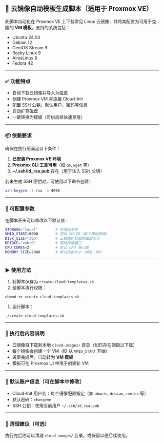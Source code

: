 ## 📝 云镜像自动模板生成脚本（适用于 Proxmox VE）

此脚本自动化在 Proxmox VE 上下载常见 Linux 云镜像，并将其配置为可用于克隆的 **VM 模板**。支持的系统包括：

- Ubuntu 24.04
- Debian 12
- CentOS Stream 9
- Rocky Linux 9
- AlmaLinux 9
- Fedora 42

------

### ✅ 功能特点

- 自动下载云镜像并导入为磁盘
- 创建 Proxmox VM 并连接 Cloud-Init
- 配置 SSH 公钥、默认用户、密码等信息
- 自动扩容磁盘
- 一键转换为模板（可供后续快速克隆）

------

### 📦 依赖要求

确保在执行前满足以下条件：

1. **已安装 Proxmox VE 环境**
2. **Proxmox CLI 工具可用**（如 `qm`, `wget` 等）
3. **~/.ssh/id_rsa.pub** 存在（用于注入 SSH 公钥）

若未生成 SSH 密钥对，可使用以下命令创建：

```bash
ssh-keygen -t rsa -b 4096
```

------

### 🔧 可配置参数

在脚本开头可以修改以下默认值：

```bash
STORAGE="local"        # 存储池名称
VMID_START=9000        # 初始 VM ID（每个模板递增）
DISK_SIZE="30G"        # 云镜像扩容后的磁盘大小
BRIDGE="vmbr0"         # 网络桥接接口
CPU_CORES=2            # 默认 CPU 核心数
MEMORY_SIZE=2048       # 默认内存大小（单位：MB）
```

------

### ▶️ 使用方法

1. 将脚本保存为 `create-cloud-templates.sh`
2. 给脚本执行权限：

```
chmod +x create-cloud-templates.sh
```

1. 运行脚本：

```
./create-cloud-templates.sh
```

------

### 📁 执行后内容说明

- 云镜像将下载到本地 `cloud-images/` 目录（如已存在则跳过下载）
- 每个镜像会创建一个 VM（ID 从 `VMID_START` 开始）
- 设置完成后，自动转为 **VM 模板**
- 模板可在 Proxmox UI 中用于创建新 VM

------

### 🔐 默认账户信息（可在脚本中修改）

- Cloud-Init 用户名：每个镜像配置指定（如 `ubuntu`, `debian`, `centos` 等）
- 默认密码：`changeme`
- SSH 公钥：使用当前用户 `~/.ssh/id_rsa.pub`

------

### 🧹 清理建议（可选）

执行完后你可以清理 `cloud-images/` 目录，或保留以便后续使用。